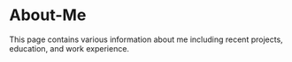 # About-Me
This page contains various information about me including recent projects, education, and work experience.
